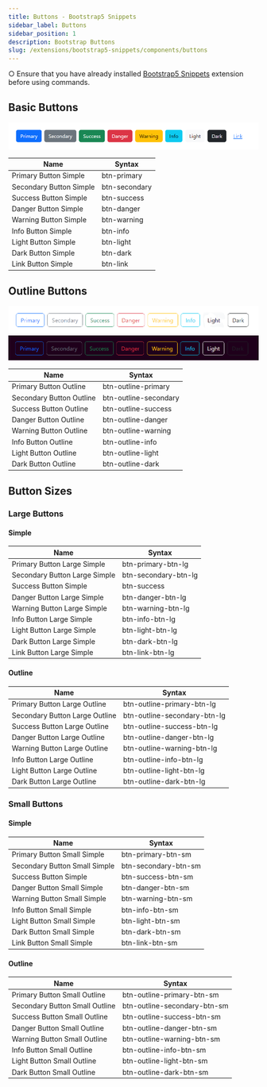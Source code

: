 ```yaml
---
title: Buttons - Bootstrap5 Snippets
sidebar_label: Buttons
sidebar_position: 1
description: Bootstrap Buttons
slug: /extensions/bootstrap5-snippets/components/buttons
---
```


○ Ensure that you have already installed <a href="/extensions/bootstrap5-snippets/">Bootstrap5 Snippets</a> extension before using commands.

## Basic Buttons

![Buttons Basic](../assets/buttons/buttons-basic.png)

| Name                    | Syntax        |
| ----------------------- | ------------- |
| Primary Button Simple   | btn-primary   |
| Secondary Button Simple | btn-secondary |
| Success Button Simple   | btn-success   |
| Danger Button Simple    | btn-danger    |
| Warning Button Simple   | btn-warning   |
| Info Button Simple      | btn-info      |
| Light Button Simple     | btn-light     |
| Dark Button Simple      | btn-dark      |
| Link Button Simple      | btn-link      |

## Outline Buttons

![Outline Basic](../assets/buttons/day/buttons-outline.png#light-only)
![Outline Basic](../assets/buttons/night/buttons-outline.png#dark-only)

| Name                     | Syntax                |
| ------------------------ | --------------------- |
| Primary Button Outline   | btn-outline-primary   |
| Secondary Button Outline | btn-outline-secondary |
| Success Button Outline   | btn-outline-success   |
| Danger Button Outline    | btn-outline-danger    |
| Warning Button Outline   | btn-outline-warning   |
| Info Button Outline      | btn-outline-info      |
| Light Button Outline     | btn-outline-light     |
| Dark Button Outline      | btn-outline-dark      |

## Button Sizes

### Large Buttons

#### Simple

<!--
![Outline Basic](../assets/buttons/day/buttons-outline.png#light-only)
![Outline Basic](../assets/buttons/night/buttons-outline.png#dark-only) -->

| Name                          | Syntax               |
| ----------------------------- | -------------------- |
| Primary Button Large Simple   | btn-primary-btn-lg   |
| Secondary Button Large Simple | btn-secondary-btn-lg |
| Success Button Simple         | btn-success          |
| Danger Button Large Simple    | btn-danger-btn-lg    |
| Warning Button Large Simple   | btn-warning-btn-lg   |
| Info Button Large Simple      | btn-info-btn-lg      |
| Light Button Large Simple     | btn-light-btn-lg     |
| Dark Button Large Simple      | btn-dark-btn-lg      |
| Link Button Large Simple      | btn-link-btn-lg      |

#### Outline

| Name                           | Syntax                       |
| ------------------------------ | ---------------------------- |
| Primary Button Large Outline   | btn-outline-primary-btn-lg   |
| Secondary Button Large Outline | btn-outline-secondary-btn-lg |
| Success Button Large Outline   | btn-outline-success-btn-lg   |
| Danger Button Large Outline    | btn-outline-danger-btn-lg    |
| Warning Button Large Outline   | btn-outline-warning-btn-lg   |
| Info Button Large Outline      | btn-outline-info-btn-lg      |
| Light Button Large Outline     | btn-outline-light-btn-lg     |
| Dark Button Large Outline      | btn-outline-dark-btn-lg      |

### Small Buttons

#### Simple

| Name                          | Syntax               |
| ----------------------------- | -------------------- |
| Primary Button Small Simple   | btn-primary-btn-sm   |
| Secondary Button Small Simple | btn-secondary-btn-sm |
| Success Button Simple         | btn-success-btn-sm   |
| Danger Button Small Simple    | btn-danger-btn-sm    |
| Warning Button Small Simple   | btn-warning-btn-sm   |
| Info Button Small Simple      | btn-info-btn-sm      |
| Light Button Small Simple     | btn-light-btn-sm     |
| Dark Button Small Simple      | btn-dark-btn-sm      |
| Link Button Small Simple      | btn-link-btn-sm      |

#### Outline

| Name                           | Syntax                       |
| ------------------------------ | ---------------------------- |
| Primary Button Small Outline   | btn-outline-primary-btn-sm   |
| Secondary Button Small Outline | btn-outline-secondary-btn-sm |
| Success Button Small Outline   | btn-outline-success-btn-sm   |
| Danger Button Small Outline    | btn-outline-danger-btn-sm    |
| Warning Button Small Outline   | btn-outline-warning-btn-sm   |
| Info Button Small Outline      | btn-outline-info-btn-sm      |
| Light Button Small Outline     | btn-outline-light-btn-sm     |
| Dark Button Small Outline      | btn-outline-dark-btn-sm      |
